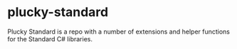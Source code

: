 # plucky-standard
Plucky Standard is a repo with a number of extensions and helper functions for the Standard C# libraries.
